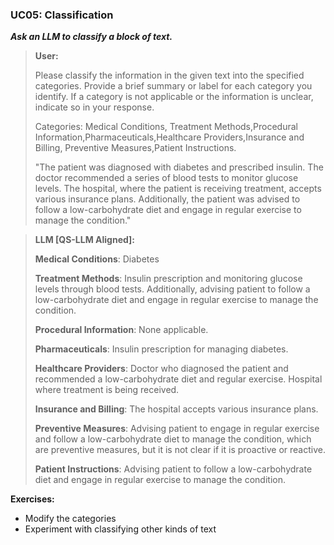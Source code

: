 ### UC05: Classification

***Ask an LLM to classify a block of text.***

>**User:**
>
>Please classify the information in the given text into the specified categories. Provide a brief summary or label for each category you identify. If a category is not applicable or the information is unclear, indicate so in your response.
>
>Categories: Medical Conditions, Treatment Methods,Procedural Information,Pharmaceuticals,Healthcare Providers,Insurance and Billing, Preventive Measures,Patient Instructions.
>
>"The patient was diagnosed with diabetes and prescribed insulin. The doctor recommended a series of blood tests to monitor glucose levels. The hospital, where the patient is receiving treatment, accepts various insurance plans. Additionally, the patient was advised to follow a low-carbohydrate diet and engage in regular exercise to manage the condition."

>**LLM [QS-LLM Aligned]:**
>
>**Medical Conditions**: Diabetes
>
>**Treatment Methods**: Insulin prescription and monitoring glucose levels through blood tests. Additionally, advising patient to follow a low-carbohydrate diet and engage in regular exercise to manage the condition.
>
>**Procedural Information**: None applicable.
>
>**Pharmaceuticals**: Insulin prescription for managing diabetes.
>
>**Healthcare Providers**: Doctor who diagnosed the patient and recommended a low-carbohydrate diet and regular exercise. Hospital where treatment is being received. 
>
>**Insurance and Billing**: The hospital accepts various insurance plans.
>
>**Preventive Measures**: Advising patient to engage in regular exercise and follow a low-carbohydrate diet to manage the condition, which are preventive measures, but it is not clear if it is proactive or reactive.
>
>**Patient Instructions**: Advising patient to follow a low-carbohydrate diet and engage in regular exercise to manage the condition.

**Exercises:**

- Modify the categories
- Experiment with classifying other kinds of text